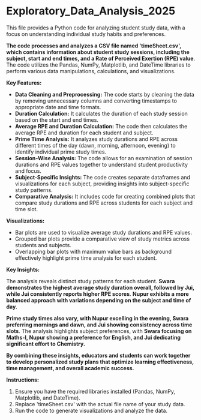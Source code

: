 # Exploratory_Data_Analysis_2025
This file provides a Python code for analyzing student study data, with a focus on understanding individual study habits and preferences. 

**The code processes and analyzes a CSV file named 'timeSheet.csv', which contains information about student study sessions, including the subject, start and end times, and a Rate of Perceived Exertion (RPE) value**. The code utilizes the Pandas, NumPy, Matplotlib, and DateTime libraries to perform various data manipulations, calculations, and visualizations. 

**Key Features:**

*   **Data Cleaning and Preprocessing:** The code starts by cleaning the data by removing unnecessary columns and converting timestamps to appropriate date and time formats.
*   **Duration Calculation:** It calculates the duration of each study session based on the start and end times.
*   **Average RPE and Duration Calculation:**  The code then calculates the average RPE and duration for each student and subject.
*   **Prime Time Analysis:**  It analyzes study durations and RPE across different times of the day (dawn, morning, afternoon, evening) to identify individual prime study times.
*   **Session-Wise Analysis:** The code allows for an examination of session durations and RPE values together to understand student productivity and focus.
*   **Subject-Specific Insights:** The code creates separate dataframes and visualizations for each subject, providing insights into subject-specific study patterns.
*   **Comparative Analysis:**  It includes code for creating combined plots that compare study durations and RPE across students for each subject and time slot. 

**Visualizations:**

*   Bar plots are used to visualize average study durations and RPE values.
*   Grouped bar plots provide a comparative view of study metrics across students and subjects. 
*   Overlapping bar plots with maximum value bars as background effectively highlight prime time analysis for each student.

**Key Insights:**

The analysis reveals distinct study patterns for each student. **Swara demonstrates the highest average study duration overall, followed by Jui, while Jui consistently reports higher RPE scores**.  **Nupur exhibits a more balanced approach with variations depending on the subject and time of day.** 

**Prime study times also vary, with Nupur excelling in the evening, Swara preferring mornings and dawn, and Jui showing consistency across time slots**.  The analysis highlights subject preferences, with **Swara focusing on Maths-I, Nupur showing a preference for English, and Jui dedicating significant effort to Chemistry.**

**By combining these insights, educators and students can work together to develop personalized study plans that optimize learning effectiveness, time management, and overall academic success.** 

**Instructions:**

1.  Ensure you have the required libraries installed (Pandas, NumPy, Matplotlib, and DateTime). 
2.  Replace 'timeSheet.csv' with the actual file name of your study data. 
3.  Run the code to generate visualizations and analyze the data.


